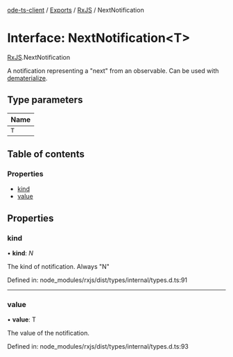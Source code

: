 [ode-ts-client](../README.md) / [Exports](../modules.md) / [RxJS](../modules/rxjs.md) / NextNotification

# Interface: NextNotification<T\>

[RxJS](../modules/rxjs.md).NextNotification

A notification representing a "next" from an observable.
Can be used with [dematerialize](../modules/rxjs.md#dematerialize).

## Type parameters

Name |
:------ |
`T` |

## Table of contents

### Properties

- [kind](rxjs.nextnotification.md#kind)
- [value](rxjs.nextnotification.md#value)

## Properties

### kind

• **kind**: *N*

The kind of notification. Always "N"

Defined in: node_modules/rxjs/dist/types/internal/types.d.ts:91

___

### value

• **value**: T

The value of the notification.

Defined in: node_modules/rxjs/dist/types/internal/types.d.ts:93

